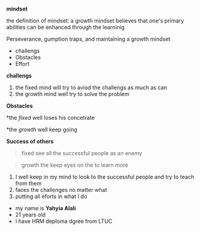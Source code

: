 **mindset**

the definition of mindset: a growth mindset believes that one's primary abilities can be enhanced through the learninig

Perseverance, gumption traps, and maintaining a growth mindset
* challengs
* Obstacles
* Effort


 **challengs**

1. the fixed mind will try to aviod the challengs as much as can
2. the growth mind well try to solve the problem 
 
**Obstacles**

*the *fixed* well loses his concetrate

*the _growth_ well keep going

**Success of others**
>fixed see all the successful people as an enemy

> growth the keep eyes on the to learn more

1. I well keep in my mind to look to the successful people and try to teach from them
2. faces the challenges no matter what
3. putting all eforts in what I do

* my name is **Yahyia Alali**
* 21 years old 
* I have HRM deploma dgree from LTUC



